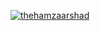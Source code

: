 [![thehamzaarshad](https://i.postimg.cc/LXd5ckc7/github-profile-banner.png)](https://github.com/thehamzaarshad)
